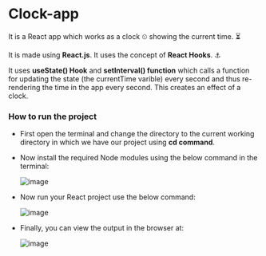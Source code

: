 # Clock-app
It is a React app which works as a clock ⏲ showing the current time. ⏳

It is made using **React.js**. It uses the concept of **React Hooks**. ⚓

It uses **useState() Hook** and **setInterval() function** which calls a function for updating the state (the currentTime varible) every second and thus re-rendering the time in the app every second. This creates an effect of a clock.

### How to run the project
-	First open the terminal and change the directory to the current working directory in which we have our project using **cd command**.
-	Now install the required Node modules using the below command in the terminal:
  
    ![image](https://github.com/user-attachments/assets/16d97872-68c5-4de4-9ccb-2758d7378e05)

- Now run your React project use the below command:

    ![image](https://github.com/user-attachments/assets/c32d4a69-8317-421c-82b0-fe3b610c7a37)
  
- Finally, you can view the output in the browser at:

  ![image](https://github.com/user-attachments/assets/eaf7c2b6-a67c-4432-b3e9-48dac940b98e)
